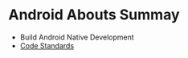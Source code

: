 # Android Abouts Summay

- Build Android Native Development
- [Code Standards](https://github.com/YingVickyCao/AndroidAboutDemos/blob/master/doc/code_standards/Code_Standards.md)